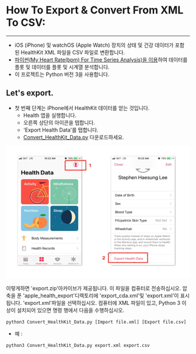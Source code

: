 # How To Export & Convert From XML To CSV:

***

* iOS (iPhone) 및 watchOS (Apple Watch) 장치의 상태 및 건강 데이터가 포함 된 HealthKit XML 파일을 CSV 파일로 변환합니다. 
* [파이썬(My Heart Rate(bpm) For Time Series Analysis)을 이용](https://github.com/leehaesung/My_Heart_Rate_For_Time_Series_Analysis)하여 데이터를 플롯 및 데이터를 플롯 및 시계열 분석합니다.
* 이 프로젝트는 Python 버전 3을 사용합니다.

## Let's export.
* 첫 번째 단계는 iPhone에서 HealthKit 데이터를 얻는 것입니다.
  * Health 앱을 실행합니다.
  * 오른쪽 상단의 아이콘을 탭합니다.
  * 'Export Health Data'를 탭합니다.
  * [Convert_HealthKit_Data.py](https://github.com/leehaesung/My_Heart_Rate_For_Time_Series_Analysis/raw/master/02_Codes/Convert_HealthKit_Data.py) 다운로드하세요.

![HowToExportHealthKitData](https://raw.githubusercontent.com/leehaesung/My_Heart_Rate_For_Time_Series_Analysis/master/01_Images/HowToExportHealthKitData.png)

이렇게하면 'export.zip'아카이브가 제공됩니다. 이 파일을 컴퓨터로 전송하십시오. 압축을 푼 'apple_health_export'디렉토리에 'export_cda.xml'및 'export.xml'이 표시됩니다. 'export.xml'파일을 선택하십시오. 컴퓨터에 XML 파일이 있고, Python 3 이상이 설치되어 있으면 명령 행에서 다음을 수행하십시오.



```
python3 Convert_HealthKit_Data.py [Import file.xml] [Export file.csv]
```

* 예 :

```
python3 Convert_HealthKit_Data.py export.xml export.csv
```
